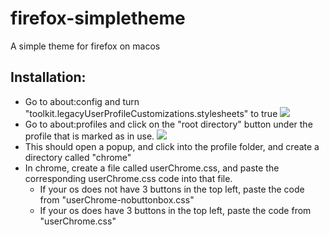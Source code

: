 # firefox-simpletheme
A simple theme for firefox on macos

## Installation:
- Go to about:config and turn "toolkit.legacyUserProfileCustomizations.stylesheets" to true
<img src="https://i.imgur.com/Isby8lT.png"></img>
- Go to about:profiles and click on the "root directory" button under the profile that is marked as in use. 
<img src="https://i.imgur.com/CHbhrgV.png"></img>
- This should open a popup, and click into the profile folder, and create a directory called "chrome"
- In chrome, create a file called userChrome.css, and paste the corresponding userChrome.css code into that file.
    - If your os does not have 3 buttons in the top left, paste the code from "userChrome-nobuttonbox.css"
    - If your os does have 3 buttons in the top left, paste the code from "userChrome.css"
